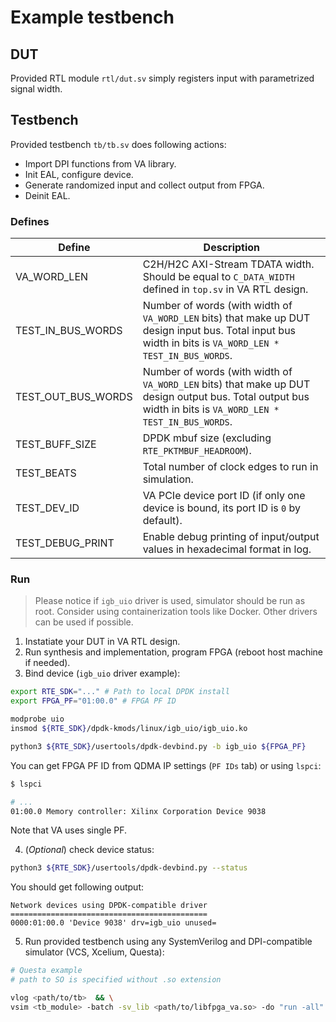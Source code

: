 # Example testbench

## DUT

Provided RTL module `rtl/dut.sv` simply registers input with parametrized signal width.

## Testbench

Provided testbench `tb/tb.sv` does following actions:

* Import DPI functions from VA library.
* Init EAL, configure device.
* Generate randomized input and collect output from FPGA.
* Deinit EAL.

### Defines

| Define | Description |
| ------ | ----------- |
| VA_WORD_LEN | C2H/H2C AXI-Stream TDATA width. Should be equal to `C_DATA_WIDTH` defined in `top.sv` in VA RTL design. |
| TEST_IN_BUS_WORDS | Number of words (with width of `VA_WORD_LEN` bits) that make up DUT design input bus. Total input bus width in bits is `VA_WORD_LEN * TEST_IN_BUS_WORDS`. |
| TEST_OUT_BUS_WORDS | Number of words (with width of `VA_WORD_LEN` bits) that make up DUT design output bus. Total output bus width in bits is `VA_WORD_LEN * TEST_IN_BUS_WORDS`. |
| TEST_BUFF_SIZE | DPDK mbuf size (excluding `RTE_PKTMBUF_HEADROOM`). |
| TEST_BEATS | Total number of clock edges to run in simulation. |
| TEST_DEV_ID | VA PCIe device port ID (if only one device is bound, its port ID is `0` by default). |
| TEST_DEBUG_PRINT | Enable debug printing of input/output values in hexadecimal format in log. |

### Run

> Please notice if `igb_uio` driver is used, simulator should be run as root. Consider using containerization tools like Docker. Other drivers can be used if possible.

1. Instatiate your DUT in VA RTL design.
2. Run synthesis and implementation, program FPGA (reboot host machine if needed).
3. Bind device (`igb_uio` driver example):

```bash
export RTE_SDK="..." # Path to local DPDK install
export FPGA_PF="01:00.0" # FPGA PF ID

modprobe uio
insmod ${RTE_SDK}/dpdk-kmods/linux/igb_uio/igb_uio.ko 

python3 ${RTE_SDK}/usertools/dpdk-devbind.py -b igb_uio ${FPGA_PF}
```

You can get FPGA PF ID from QDMA IP settings (`PF IDs` tab) or using `lspci`:

```bash
$ lspci

# ...
01:00.0 Memory controller: Xilinx Corporation Device 9038
```

Note that VA uses single PF.

4. (*Optional*) check device status:

```bash
python3 ${RTE_SDK}/usertools/dpdk-devbind.py --status
```

You should get following output:

```
Network devices using DPDK-compatible driver
============================================
0000:01:00.0 'Device 9038' drv=igb_uio unused=
```
5. Run provided testbench using any SystemVerilog and DPI-compatible simulator (VCS, Xcelium, Questa):

```bash
# Questa example
# path to SO is specified without .so extension

vlog <path/to/tb>  && \
vsim <tb_module> -batch -sv_lib <path/to/libfpga_va.so> -do "run -all" 
```
